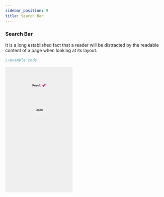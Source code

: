 ```yaml
---
sidebar_position: 9
title: Search Bar
---
```


### Search Bar

It is a long established fact that a reader will be distracted by the readable content of a page when looking at its layout.

```jsx
//example code
```

![Preview](../../../assets/search-bar-preview.gif)
